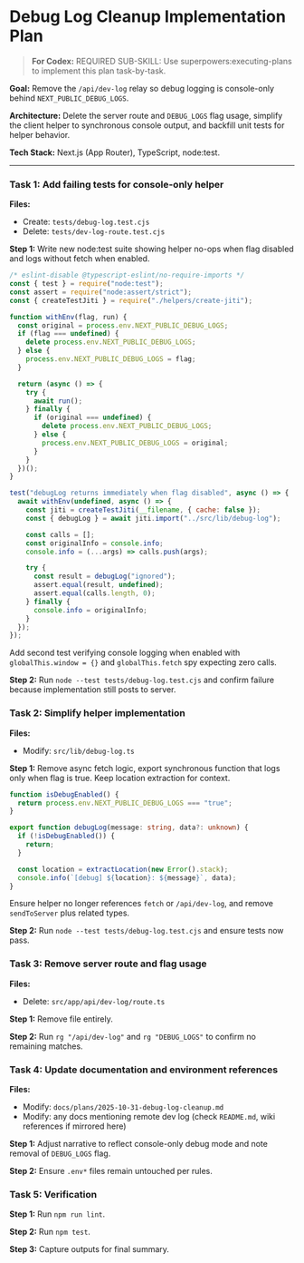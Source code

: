 # Debug Log Cleanup Implementation Plan

> **For Codex:** REQUIRED SUB-SKILL: Use superpowers:executing-plans to implement this plan task-by-task.

**Goal:** Remove the `/api/dev-log` relay so debug logging is console-only behind `NEXT_PUBLIC_DEBUG_LOGS`.

**Architecture:** Delete the server route and `DEBUG_LOGS` flag usage, simplify the client helper to synchronous console output, and backfill unit tests for helper behavior.

**Tech Stack:** Next.js (App Router), TypeScript, node:test.

---

### Task 1: Add failing tests for console-only helper

**Files:**
- Create: `tests/debug-log.test.cjs`
- Delete: `tests/dev-log-route.test.cjs`

**Step 1:** Write new node:test suite showing helper no-ops when flag disabled and logs without fetch when enabled.

```javascript
/* eslint-disable @typescript-eslint/no-require-imports */
const { test } = require("node:test");
const assert = require("node:assert/strict");
const { createTestJiti } = require("./helpers/create-jiti");

function withEnv(flag, run) {
  const original = process.env.NEXT_PUBLIC_DEBUG_LOGS;
  if (flag === undefined) {
    delete process.env.NEXT_PUBLIC_DEBUG_LOGS;
  } else {
    process.env.NEXT_PUBLIC_DEBUG_LOGS = flag;
  }

  return (async () => {
    try {
      await run();
    } finally {
      if (original === undefined) {
        delete process.env.NEXT_PUBLIC_DEBUG_LOGS;
      } else {
        process.env.NEXT_PUBLIC_DEBUG_LOGS = original;
      }
    }
  })();
}

test("debugLog returns immediately when flag disabled", async () => {
  await withEnv(undefined, async () => {
    const jiti = createTestJiti(__filename, { cache: false });
    const { debugLog } = await jiti.import("../src/lib/debug-log");

    const calls = [];
    const originalInfo = console.info;
    console.info = (...args) => calls.push(args);

    try {
      const result = debugLog("ignored");
      assert.equal(result, undefined);
      assert.equal(calls.length, 0);
    } finally {
      console.info = originalInfo;
    }
  });
});
```

Add second test verifying console logging when enabled with `globalThis.window = {}` and `globalThis.fetch` spy expecting zero calls.

**Step 2:** Run `node --test tests/debug-log.test.cjs` and confirm failure because implementation still posts to server.

### Task 2: Simplify helper implementation

**Files:**
- Modify: `src/lib/debug-log.ts`

**Step 1:** Remove async fetch logic, export synchronous function that logs only when flag is true. Keep location extraction for context.

```typescript
function isDebugEnabled() {
  return process.env.NEXT_PUBLIC_DEBUG_LOGS === "true";
}

export function debugLog(message: string, data?: unknown) {
  if (!isDebugEnabled()) {
    return;
  }

  const location = extractLocation(new Error().stack);
  console.info(`[debug] ${location}: ${message}`, data);
}
```

Ensure helper no longer references `fetch` or `/api/dev-log`, and remove `sendToServer` plus related types.

**Step 2:** Run `node --test tests/debug-log.test.cjs` and ensure tests now pass.

### Task 3: Remove server route and flag usage

**Files:**
- Delete: `src/app/api/dev-log/route.ts`

**Step 1:** Remove file entirely.

**Step 2:** Run `rg "/api/dev-log"` and `rg "DEBUG_LOGS"` to confirm no remaining matches.

### Task 4: Update documentation and environment references

**Files:**
- Modify: `docs/plans/2025-10-31-debug-log-cleanup.md`
- Modify: any docs mentioning remote dev log (check `README.md`, wiki references if mirrored here)

**Step 1:** Adjust narrative to reflect console-only debug mode and note removal of `DEBUG_LOGS` flag.

**Step 2:** Ensure `.env*` files remain untouched per rules.

### Task 5: Verification

**Step 1:** Run `npm run lint`.

**Step 2:** Run `npm test`.

**Step 3:** Capture outputs for final summary.
